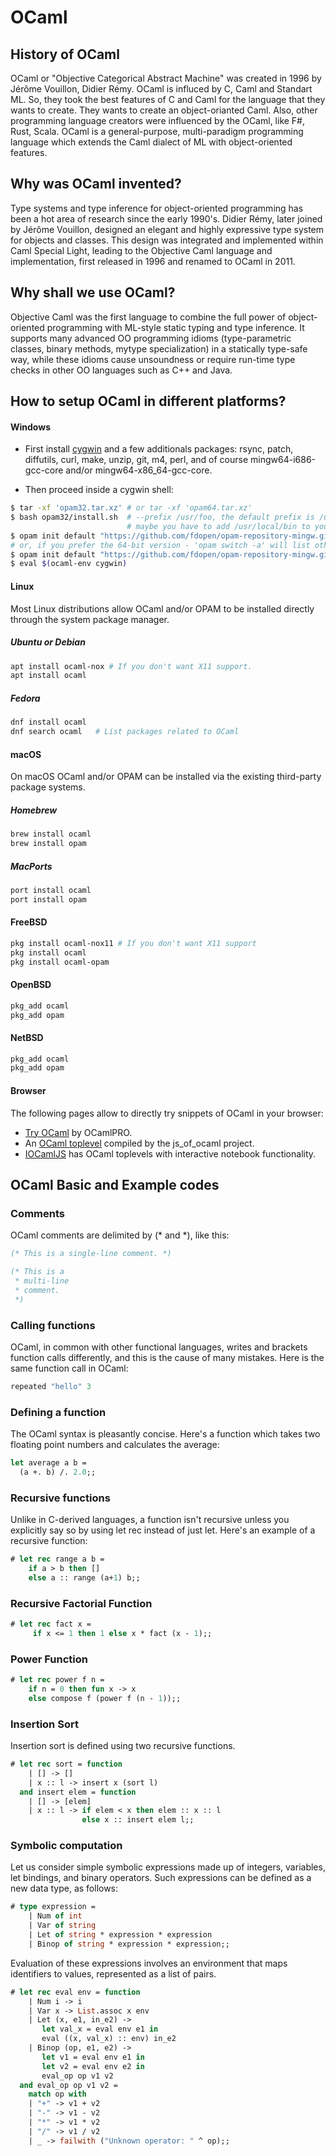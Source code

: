 # OCaml

## History of OCaml
OCaml or "Objective Categorical Abstract Machine" was created in 1996 by Jérôme Vouillon, Didier Rémy.  OCaml is influced by C, Caml and Standart ML. So, they took the best features of C and Caml for the language that they wants to create. They wants to create an object-orianted Caml. Also, other programming language creators were influenced by the OCaml, like F#, Rust, Scala. OCaml is a general-purpose, multi-paradigm programming language which extends the Caml dialect of ML with object-oriented features.

## Why was OCaml invented?
Type systems and type inference for object-oriented programming has been a hot area of research since the early 1990's. Didier Rémy, later joined by Jérôme Vouillon, designed an elegant and highly expressive type system for objects and classes. This design was integrated and implemented within Caml Special Light, leading to the Objective Caml language and implementation, first released in 1996 and renamed to OCaml in 2011.

## Why shall we use OCaml?
Objective Caml was the first language to combine the full power of object-oriented programming with ML-style static typing and type inference. It supports many advanced OO programming idioms (type-parametric classes, binary methods, mytype specialization) in a statically type-safe way, while these idioms cause unsoundness or require run-time type checks in other OO languages such as C++ and Java.

## How to setup OCaml in different platforms?
#### Windows

* First install [cygwin](https://cygwin.com/) and a few additionals
  packages: rsync, patch, diffutils, curl, make, unzip, git, m4, perl,
  and of course mingw64-i686-gcc-core and/or mingw64-x86_64-gcc-core.


* Then proceed inside a cygwin shell:

```bash
$ tar -xf 'opam32.tar.xz' # or tar -xf 'opam64.tar.xz'
$ bash opam32/install.sh  # --prefix /usr/foo, the default prefix is /usr/local
                          # maybe you have to add /usr/local/bin to your PATH
$ opam init default "https://github.com/fdopen/opam-repository-mingw.git#opam2" -c "ocaml-variants.4.07.1+mingw32" --disable-sandboxing
# or, if you prefer the 64-bit version - 'opam switch -a' will list other supported versions
$ opam init default "https://github.com/fdopen/opam-repository-mingw.git#opam2" -c "ocaml-variants.4.07.1+mingw64" --disable-sandboxing
$ eval $(ocaml-env cygwin)
```

#### Linux
Most Linux distributions allow OCaml and/or OPAM to be installed directly through the system package manager.

##### Ubuntu or Debian
```bash
apt install ocaml-nox # If you don't want X11 support.
apt install ocaml
```
##### Fedora
```bash
dnf install ocaml
dnf search ocaml   # List packages related to OCaml
```
#### macOS
On macOS OCaml and/or OPAM can be installed via the existing third-party package systems.


##### Homebrew 
```bash
brew install ocaml
brew install opam
```
##### MacPorts
```bash
port install ocaml
port install opam
```
#### FreeBSD
```bash
pkg install ocaml-nox11 # If you don't want X11 support
pkg install ocaml
pkg install ocaml-opam
```
#### OpenBSD
```bash
pkg_add ocaml
pkg_add opam
```
#### NetBSD
```bash
pkg_add ocaml
pkg_add opam
```
#### Browser
The following pages allow to directly try snippets of OCaml in your browser:

* [Try OCaml](https://try.ocamlpro.com/) by OCamlPRO.
* An [OCaml toplevel](http://ocsigen.org/js_of_ocaml/dev/manual/files/toplevel/index.html) compiled by the js_of_ocaml project.
* [IOCamlJS](https://andrewray.github.io/iocamljs/) has OCaml toplevels with interactive notebook functionality.

## OCaml Basic and Example codes
### Comments
OCaml comments are delimited by (* and *), like this:
```ocaml
(* This is a single-line comment. *)

(* This is a
 * multi-line
 * comment.
 *)
```
### Calling functions
OCaml, in common with other functional languages, writes and brackets function calls differently, and this is the cause of many mistakes. Here is the same function call in OCaml:
```ocaml
repeated "hello" 3  
```
### Defining a function
The OCaml syntax is pleasantly concise. Here's a function which takes two floating point numbers and calculates the average:
```ocaml
let average a b =
  (a +. b) /. 2.0;;
```
### Recursive functions
Unlike in C-derived languages, a function isn't recursive unless you explicitly say so by using let rec instead of just let. Here's an example of a recursive function:
```ocaml
# let rec range a b =
    if a > b then []
    else a :: range (a+1) b;;
```
### Recursive Factorial Function
```ocaml
# let rec fact x =
   	 if x <= 1 then 1 else x * fact (x - 1);;
```
### Power Function
```ocaml
# let rec power f n = 
    if n = 0 then fun x -> x 
    else compose f (power f (n - 1));;
```
### Insertion Sort
Insertion sort is defined using two recursive functions.
```ocaml
# let rec sort = function
    | [] -> []
    | x :: l -> insert x (sort l)
  and insert elem = function
    | [] -> [elem]
    | x :: l -> if elem < x then elem :: x :: l
                else x :: insert elem l;;
```
### Symbolic computation
Let us consider simple symbolic expressions made up of integers, variables, let bindings, and binary operators. Such expressions can be defined as a new data type, as follows:
```ocaml
# type expression =
    | Num of int
    | Var of string
    | Let of string * expression * expression
    | Binop of string * expression * expression;;
```
Evaluation of these expressions involves an environment that maps identifiers to values, represented as a list of pairs.
```ocaml
# let rec eval env = function
    | Num i -> i
    | Var x -> List.assoc x env
    | Let (x, e1, in_e2) ->
       let val_x = eval env e1 in
       eval ((x, val_x) :: env) in_e2
    | Binop (op, e1, e2) ->
       let v1 = eval env e1 in
       let v2 = eval env e2 in
       eval_op op v1 v2
  and eval_op op v1 v2 =
    match op with
    | "+" -> v1 + v2
    | "-" -> v1 - v2
    | "*" -> v1 * v2
    | "/" -> v1 / v2
    | _ -> failwith ("Unknown operator: " ^ op);;
```
